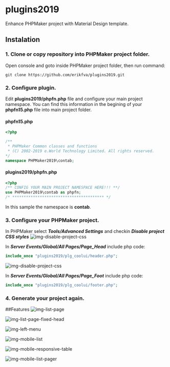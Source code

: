 # plugins2019
Enhance PHPMaker project with Material Design template.
## Instalation
### 1. Clone or copy repository into PHPMaker project folder.
Open console and goto inside PHPMaker project folder, then run command:  
```Git
git clone https://github.com/erikfva/plugins2019.git
````
### 2. Configure plugin.
Edit **plugins2019/phpfn.php** file and configure your main project namespace. You can find this information in the begining of your **phpfn15.php** file into main project folder.
#### phpfn15.php
```PHP
<?php

/**
 * PHPMaker Common classes and functions
 * (C) 2002-2019 e.World Technology Limited. All rights reserved.
*/
namespace PHPMaker2019\contab;
```
#### plugins2019/phpfn.php
```PHP
<?php
/** CONFIG YOUR MAIN PROJECT NAMESPACE HERE!!! **/
use PHPMaker2019\contab as phpfn;
/* **************************************** */
```
In this sample the namespace is **contab**.
### 3. Configure your PHPMaker project.
In PHPMaker select ***Tools/Advanced Settings*** and checkin ***Disable project CSS styles***
![img-disable-project-css](/documents/images/disable-project-css.png)

In ***Server Events/Global/All Pages/Page_Head*** include php code:
```PHP
include_once "plugins2019/plg_coolui/header.php";
```
![img-disable-project-css](/documents/images/page-head.png)

In ***Server Events/Global/All Pages/Page_Foot*** include php code:
```PHP
include_once "plugins2019/plg_coolui/footer.php";
```
### 4. Generate your project again.

##Features
![img-list-page](/documents/images/list-page.png)

![img-list-page-fixed-head](/documents/images/list-page-fixed-head.png)

![img-left-menu](/documents/images/left-menu.png)

![img-mobile-list](/documents/images/mobile-list.png)

![img-mobile-responsive-table](/documents/images/mobile-responsive-table.png)

![img-mobile-list-pager](/documents/images/mobile-list-pager.png)